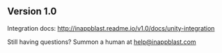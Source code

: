 ## Version 1.0

Integration docs:
http://inappblast.readme.io/v1.0/docs/unity-integration

Still having questions? Summon a human at help@inappblast.com